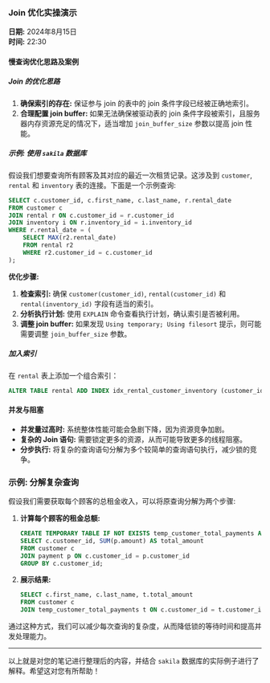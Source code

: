 ### Join 优化实操演示

**日期:** 2024年8月15日  
**时间:** 22:30  

#### 慢查询优化思路及案例

##### Join 的优化思路
1. **确保索引的存在:** 保证参与 join 的表中的 join 条件字段已经被正确地索引。
2. **合理配置 join buffer:** 如果无法确保被驱动表的 join 条件字段被索引，且服务器内存资源充足的情况下，适当增加 `join_buffer_size` 参数以提高 join 性能。

##### 示例: 使用 `sakila` 数据库
假设我们想要查询所有顾客及其对应的最近一次租赁记录。这涉及到 `customer`, `rental` 和 `inventory` 表的连接。下面是一个示例查询:

```sql
SELECT c.customer_id, c.first_name, c.last_name, r.rental_date
FROM customer c
JOIN rental r ON c.customer_id = r.customer_id
JOIN inventory i ON r.inventory_id = i.inventory_id
WHERE r.rental_date = (
    SELECT MAX(r2.rental_date)
    FROM rental r2
    WHERE r2.customer_id = c.customer_id
);
```

**优化步骤:**
1. **检查索引:** 确保 `customer(customer_id)`, `rental(customer_id)` 和 `rental(inventory_id)` 字段有适当的索引。
2. **分析执行计划:** 使用 `EXPLAIN` 命令查看执行计划，确认索引是否被利用。
3. **调整 join buffer:** 如果发现 `Using temporary; Using filesort` 提示，则可能需要调整 `join_buffer_size` 参数。

##### 加入索引
在 `rental` 表上添加一个组合索引：
```sql
ALTER TABLE rental ADD INDEX idx_rental_customer_inventory (customer_id, inventory_id, rental_date);
```

#### 并发与阻塞
- **并发量过高时:** 系统整体性能可能会急剧下降，因为资源竞争加剧。
- **复杂的 Join 语句:** 需要锁定更多的资源，从而可能导致更多的线程阻塞。
- **分步执行:** 将复杂的查询语句分解为多个较简单的查询语句执行，减少锁的竞争。

### 示例: 分解复杂查询
假设我们需要获取每个顾客的总租金收入，可以将原查询分解为两个步骤:
1. **计算每个顾客的租金总额:**
   ```sql
   CREATE TEMPORARY TABLE IF NOT EXISTS temp_customer_total_payments AS
   SELECT c.customer_id, SUM(p.amount) AS total_amount
   FROM customer c
   JOIN payment p ON c.customer_id = p.customer_id
   GROUP BY c.customer_id;
   ```
2. **展示结果:**
   ```sql
   SELECT c.first_name, c.last_name, t.total_amount
   FROM customer c
   JOIN temp_customer_total_payments t ON c.customer_id = t.customer_id;
   ```

通过这种方式，我们可以减少每次查询的复杂度，从而降低锁的等待时间和提高并发处理能力。

---

以上就是对您的笔记进行整理后的内容，并结合 `sakila` 数据库的实际例子进行了解释。希望这对您有所帮助！
